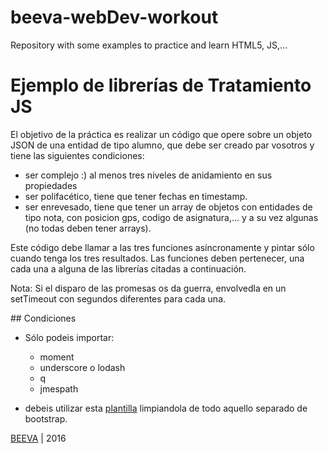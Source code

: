 # beeva-webDev-workout
Repository with some examples to practice and learn HTML5, JS,...

# Ejemplo de librerías de Tratamiento JS

El objetivo de la práctica es realizar un código que opere sobre un objeto JSON de una entidad de tipo alumno, que debe ser creado par vosotros y tiene las siguientes condiciones:

* ser complejo :) al menos tres niveles de anidamiento en sus propiedades
* ser polifacético, tiene que tener fechas en timestamp.
* ser enrevesado, tiene que tener un array de objetos con entidades de tipo nota, con posicion gps, codigo de asignatura,... y a su vez algunas (no todas deben tener arrays).

Este código debe llamar a las tres funciones asíncronamente y pintar sólo cuando tenga los tres resultados.
Las funciones deben pertenecer, una cada una a alguna de las librerías citadas a continuación.

Nota: Si el disparo de las promesas os da guerra, envolvedla en un setTimeout con segundos diferentes para cada una.

## Condiciones

* Sólo podeis importar:
    * moment
    * underscore o lodash
    * q
    * jmespath

* debeis utilizar esta [plantilla](https://gist.github.com/Pelirrojo/c537c30952573d3fd62c) limpiandola de todo aquello separado de bootstrap.

[BEEVA](https://www.beeva.com) | 2016
